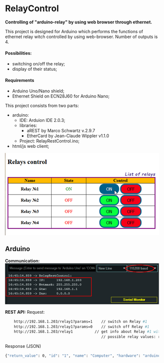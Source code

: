 # RelayControl
**Controlling of "arduino-relay" by using web browser through ethernet.**

This project is designed for Arduino which performs the functions of ethernet relay witch controlled by using web-browser. Number of outputs is 4.

#### Possibilities:
- switching on/off the relay;
- display of their status;

#### Requirements
- Arduino Uno/Nano shield;
- Ethernet Shield on ECN28J60 for Arduino Nano;

This project consists from two parts:
- arduino:
	- IDE: Arduion IDE 2.0.3;
	- libraries:
        - aREST by Marco Schwartz v.2.9.7
        - EtherCard by Jean-Claude Wippler v1.1.0
	- Project: RelayRestControl.ino;
- html/js web client;

![Example of WEB GUI](./doc/images/web.png)


## Arduino

**Communication:**
![Communication settings](./doc/images/arduino_serial.png)

**REST API:**
Request:
~~~bash
	http://192.168.1.203/relay1?params=1	// switch on Relay #1
	http://192.168.1.203/relay1?params=0	// switch off Relay #1
	http://192.168.1.203/relay1			 // get info about Relay #1 without switching
											// possible relay values: relay1 .. relay4
~~~
Response (JSON)
~~~bash
{"return_value": 0, "id": "1", "name": "Computer", "hardware": "arduino", "connected": true}
~~~
